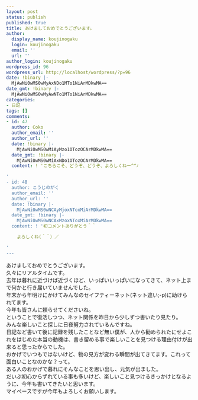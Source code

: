 ```yaml
---
layout: post
status: publish
published: true
title: あけましておめでとうございます。
author:
  display_name: koujinogaku
  login: koujinogaku
  email: ''
  url: ''
author_login: koujinogaku
wordpress_id: 96
wordpress_url: http://localhost/wordpress/?p=96
date: !binary |-
  MjAwNi0wMS0wMyAxNDo1MTo1NiArMDkwMA==
date_gmt: !binary |-
  MjAwNi0wMS0wMyAwNTo1MTo1NiArMDkwMA==
categories:
- 日記
tags: []
comments:
- id: 47
  author: Coko
  author_email: ''
  author_url: ''
  date: !binary |-
    MjAwNi0wMS0wMiAyMzo1OTozOCArMDkwMA==
  date_gmt: !binary |-
    MjAwNi0wMS0wMiAxNDo1OTozOCArMDkwMA==
  content: ! 'こちらこそ、どうぞ、どうぞ、よろしくねー^^ﾉ

'
- id: 48
  author: こうじのがく
  author_email: ''
  author_url: ''
  date: !binary |-
    MjAwNi0wMS0wNCAyMjoxNToxMiArMDkwMA==
  date_gmt: !binary |-
    MjAwNi0wMS0wNCAxMzoxNToxMiArMDkwMA==
  content: ! '初コメントありがとう＾＾

    よろしくね(＾＾）／

'
---
```

<p>あけましておめでとうございます。<br />
久々にリアルタイムです。<br />
去年は暮れに近づけば近づくほど、いっぱいいっぱいになってきて、ネット上まで何かと行き届いていませんでした。<br />
年末から年明けにかけてみんなのセイフティーネット(ネット違い;-p)に助けられてます。<br />
今年も皆さんに頼らせてくださいね。<br />
ということで復活しつつ、ネット関係を昨日から少しずつ書いたり見たり。<br />
みんな楽しいこと探しに日夜努力されているんですね。<br />
日記など書いて後に記録を残したことなど無い僕が、人から勧められたにせよこれをはじめた本当の動機は、書き留める事で楽しいことを見つける理由付けが出来ると思ったからでした。<br />
おかげでいつもではないけど、物の見方が変わる瞬間が出てきてます。これって面白いことなのかな？って。<br />
ある人のおかげで暮れにそんなことを思い出し、元気が出ました。<br />
だいぶ初心からずれている事も多いけど、楽しいこと見つけるきっかけとなるように、今年も書いてきたいと思います。<br />
マイペースですが今年もよろしくお願いします。</p>
